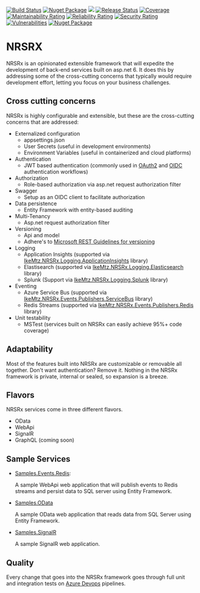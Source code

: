 [![Build Status](https://ikemtz.visualstudio.com/Devops/_apis/build/status/NRSRx%20Packages/ikemtz.NRSRx?branchName=master)](https://ikemtz.visualstudio.com/Devops/_build/latest?definitionId=32&branchName=master)
[![Nuget Package](https://img.shields.io/nuget/v/IkeMtz.NRSRx.Core.Models.svg)](https://www.nuget.org/packages?q=nrsrx) [![](https://img.shields.io/nuget/dt/IkeMtz.NRSRx.Core.Models)](https://www.nuget.org/packages/IkeMtz.NRSRx.Core.Models/)
[![Release Status](https://ikemtz.vsrm.visualstudio.com/_apis/public/Release/badge/9abb8a0b-71e1-4090-b59c-46edc077875f/8/8)](https://ikemtz.visualstudio.com/Devops/_release?definitionId=8&view=mine&_a=releases)
[![Coverage](https://sonarcloud.io/api/project_badges/measure?project=NRSRx&metric=coverage)](https://sonarcloud.io/dashboard?id=NRSRx) 
[![Maintainability Rating](https://sonarcloud.io/api/project_badges/measure?project=NRSRx&metric=sqale_rating)](https://sonarcloud.io/dashboard?id=NRSRx)
[![Reliability Rating](https://sonarcloud.io/api/project_badges/measure?project=NRSRx&metric=reliability_rating)](https://sonarcloud.io/dashboard?id=NRSRx)
[![Security Rating](https://sonarcloud.io/api/project_badges/measure?project=NRSRx&metric=security_rating)](https://sonarcloud.io/dashboard?id=NRSRx)
[![Vulnerabilities](https://sonarcloud.io/api/project_badges/measure?project=NRSRx&metric=vulnerabilities)](https://sonarcloud.io/dashboard?id=NRSRx)
[![Nuget Package](https://img.shields.io/nuget/dt/IkeMtz.NRSRx.Core.Models.svg)](https://www.nuget.org/packages?q=nrsrx)

# NRSRX
NRSRx is an opinionated extensible framework that will expedite the development of back-end services built on asp.net 6.  It does this by addressing some of the cross-cutting concerns that typically would require development effort, letting you focus on your business challenges. 

## Cross cutting concerns

NRSRx is highly configurable and extensible, but these are the cross-cutting concerns that are addressed:

*  Externalized configuration 
    -	appsettings.json
    -	User Secrets (useful in development environments)
    - Environment Variables (useful in containerized and cloud platforms)
*  Authentication
    -	JWT based authentication (commonly used in [OAuth2](https://oauth.net/2/) and [OIDC](https://openid.net/connect/) authentication workflows)
* Authorization
    -	Role-based authorization via asp.net request authorization filter
*  Swagger
    -	Setup as an OIDC client to facilitate authorization
*  Data persistence
    -	Entity Framework with entity-based auditing
*  Multi-Tenancy
    -	Asp.net request authorization filter
*  Versioning
   *  Api and model 
   *  Adhere's to [Microsoft REST Guidelines for versioning](https://github.com/Microsoft/api-guidelines/blob/master/Guidelines.md#12-versioning)
*  Logging
    -	Application Insights (supported via [IkeMtz.NRSRx.Logging.ApplicationInsights](https://www.nuget.org/packages/IkeMtz.NRSRx.Logging.ApplicationInsights/) library)
    -	Elastisearch (supported via [IkeMtz.NRSRx.Logging.Elasticsearch](https://www.nuget.org/packages/IkeMtz.NRSRx.Logging.Elasticsearch/) library)
    -	Splunk (Support via [IkeMtz.NRSRx.Logging.Splunk](https://www.nuget.org/packages/IkeMtz.NRSRx.Logging.Splunk/) library)
* Eventing
    -	Azure Service Bus (supported via [IkeMtz.NRSRx.Events.Publishers.ServiceBus](https://www.nuget.org/packages/IkeMtz.NRSRx.Events.Publishers.ServiceBus/) library)
    -	Redis Streams (supported via [IkeMtz.NRSRx.Events.Publishers.Redis](https://www.nuget.org/packages/IkeMtz.NRSRx.Events.Publishers.Redis/) library)
* Unit testability
    - MSTest (services built on NRSRx can easily achieve 95%+ code coverage)

## Adaptability

Most of the features built into NRSRx are customizable or removable all together.  Don't want authentication?  Remove it.  Nothing in the NRSRx framework is private, internal or sealed, so expansion is a breeze.

## Flavors

NRSRx services come in three different flavors.

- OData
- WebApi
- SignalR
- GraphQL (coming soon)

## Sample Services

- [Samples.Events.Redis](./samples/IkeMtz.Samples.Events.Redis): 
  
  A sample WebApi web application that will publish events to Redis streams and persist data to SQL server using Entity Framework.

- [Samples.OData](./samples/IkeMtz.Samples.OData)

  A sample OData web application that reads data from SQL Server using Entity Framework.

- [Samples.SignalR](./samples/IkeMtz.Samples.SignalR)

  A sample SignalR web application.

## Quality

Every change that goes into the NRSRx framework goes through full unit and integration tests on [Azure Devops](https://ikemtz.visualstudio.com/Devops/_build?definitionId=32) pipelines.